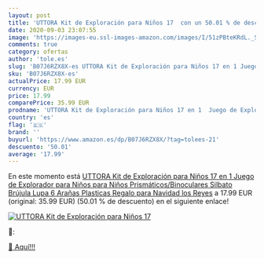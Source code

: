 ```yaml
---
layout: post
title: 'UTTORA Kit de Exploración para Niños 17  con un 50.01 % de descuento'
date: 2020-09-03 23:07:55
image: 'https://images-eu.ssl-images-amazon.com/images/I/51zPBteKRdL._SL400_.jpg'
comments: true
category: ofertas
author: 'tole.es'
slug: 'B07J6RZX8X-es UTTORA Kit de Exploración para Niños 17 en 1 Juego de...'
sku: 'B07J6RZX8X-es'
actualPrice: 17.99 EUR
currency: EUR
price: 17.99
comparePrice: 35.99 EUR
prodname: 'UTTORA Kit de Exploración para Niños 17 en 1  Juego de Explorador para Niños para Niños Prismáticos/Binoculares  Silbato  Brújula  Lupa  6 Arañas Plasticas  Regalo para Navidad  los Reyes'
country: 'es'
flag: '🇪🇸'
brand: ''
buyurl: 'https://www.amazon.es/dp/B07J6RZX8X/?tag=tolees-21'
descuento: '50.01'
average: '17.99'
---
```


En este momento está [UTTORA Kit de Exploración para Niños 17 en 1  Juego de Explorador para Niños para Niños Prismáticos/Binoculares  Silbato  Brújula  Lupa  6 Arañas Plasticas  Regalo para Navidad  los Reyes](https://www.amazon.es/dp/B07J6RZX8X/?tag=tolees-21) a 17.99 EUR (original: 35.99 EUR) (50.01 %  de descuento) en el siguiente enlace!

[![UTTORA Kit de Exploración para Niños 17 ](https://images-eu.ssl-images-amazon.com/images/I/51zPBteKRdL._SL400_.jpg)](https://www.amazon.es/dp/B07J6RZX8X/?tag=tolees-21)

🔎:


[🛒 Aquí!!!](https://www.amazon.es/dp/B07J6RZX8X/?tag=tolees-21)
